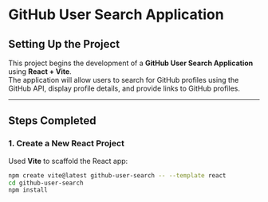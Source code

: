 # GitHub User Search Application

## Setting Up the Project

This project begins the development of a **GitHub User Search Application** using **React + Vite**.  
The application will allow users to search for GitHub profiles using the GitHub API, display profile details, and provide links to GitHub profiles.

---

## Steps Completed

### 1. Create a New React Project
Used **Vite** to scaffold the React app:
```bash
npm create vite@latest github-user-search -- --template react
cd github-user-search
npm install
